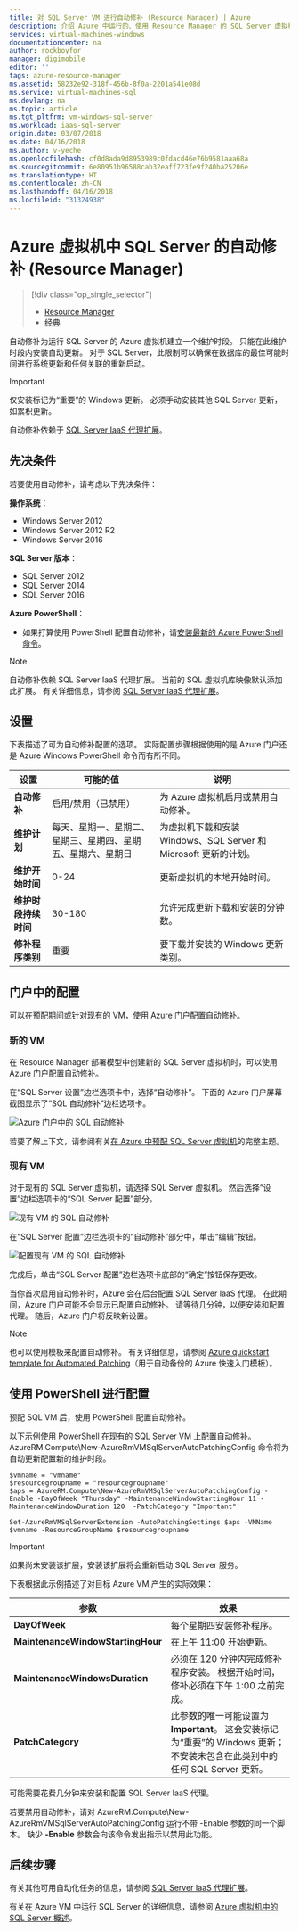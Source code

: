 ```yaml
---
title: 对 SQL Server VM 进行自动修补 (Resource Manager) | Azure
description: 介绍 Azure 中运行的、使用 Resource Manager 的 SQL Server 虚拟机的自动修补功能。
services: virtual-machines-windows
documentationcenter: na
author: rockboyfor
manager: digimobile
editor: ''
tags: azure-resource-manager
ms.assetid: 58232e92-318f-456b-8f0a-2201a541e08d
ms.service: virtual-machines-sql
ms.devlang: na
ms.topic: article
ms.tgt_pltfrm: vm-windows-sql-server
ms.workload: iaas-sql-server
origin.date: 03/07/2018
ms.date: 04/16/2018
ms.author: v-yeche
ms.openlocfilehash: cf0d8ada9d8953989c0fdacd46e76b9581aaa68a
ms.sourcegitcommit: 6e80951b96588cab32eaff723fe9f240ba25206e
ms.translationtype: HT
ms.contentlocale: zh-CN
ms.lasthandoff: 04/16/2018
ms.locfileid: "31324938"
---
```

# <a name="automated-patching-for-sql-server-in-azure-virtual-machines-resource-manager"></a>Azure 虚拟机中 SQL Server 的自动修补 (Resource Manager)
> [!div class="op_single_selector"]
> * [Resource Manager](virtual-machines-windows-sql-automated-patching.md)
> * [经典](../sqlclassic/virtual-machines-windows-classic-sql-automated-patching.md)

自动修补为运行 SQL Server 的 Azure 虚拟机建立一个维护时段。 只能在此维护时段内安装自动更新。 对于 SQL Server，此限制可以确保在数据库的最佳可能时间进行系统更新和任何关联的重新启动。 

> [!IMPORTANT]
> 仅安装标记为“重要”的 Windows 更新。 必须手动安装其他 SQL Server 更新，如累积更新。 

自动修补依赖于 [SQL Server IaaS 代理扩展](virtual-machines-windows-sql-server-agent-extension.md)。

## <a name="prerequisites"></a>先决条件
若要使用自动修补，请考虑以下先决条件：

**操作系统**：

* Windows Server 2012
* Windows Server 2012 R2
* Windows Server 2016

**SQL Server 版本**：

* SQL Server 2012
* SQL Server 2014
* SQL Server 2016

**Azure PowerShell**：

* 如果打算使用 PowerShell 配置自动修补，请[安装最新的 Azure PowerShell 命令](https://docs.microsoft.com/powershell/azure/overview)。

> [!NOTE]
> 自动修补依赖 SQL Server IaaS 代理扩展。 当前的 SQL 虚拟机库映像默认添加此扩展。 有关详细信息，请参阅 [SQL Server IaaS 代理扩展](virtual-machines-windows-sql-server-agent-extension.md)。
> 
> 

## <a name="settings"></a>设置
下表描述了可为自动修补配置的选项。 实际配置步骤根据使用的是 Azure 门户还是 Azure Windows PowerShell 命令而有所不同。

| 设置 | 可能的值 | 说明 |
| --- | --- | --- |
| **自动修补** |启用/禁用（已禁用） |为 Azure 虚拟机启用或禁用自动修补。 |
| **维护计划** |每天、星期一、星期二、星期三、星期四、星期五、星期六、星期日 |为虚拟机下载和安装 Windows、SQL Server 和 Microsoft 更新的计划。 |
| **维护开始时间** |0-24 |更新虚拟机的本地开始时间。 |
| **维护时段持续时间** |30-180 |允许完成更新下载和安装的分钟数。 |
| **修补程序类别** |重要 | 要下载并安装的 Windows 更新类别。|

## <a name="configuration-in-the-portal"></a>门户中的配置
可以在预配期间或针对现有的 VM，使用 Azure 门户配置自动修补。

### <a name="new-vms"></a>新的 VM
在 Resource Manager 部署模型中创建新的 SQL Server 虚拟机时，可以使用 Azure 门户配置自动修补。

在“SQL Server 设置”边栏选项卡中，选择“自动修补”。 下面的 Azure 门户屏幕截图显示了“SQL 自动修补”边栏选项卡。

![Azure 门户中的 SQL 自动修补](./media/virtual-machines-windows-sql-automated-patching/azure-sql-arm-patching.png)

若要了解上下文，请参阅有关[在 Azure 中预配 SQL Server 虚拟机](virtual-machines-windows-portal-sql-server-provision.md)的完整主题。

### <a name="existing-vms"></a>现有 VM
对于现有的 SQL Server 虚拟机，请选择 SQL Server 虚拟机。 然后选择“设置”边栏选项卡的“SQL Server 配置”部分。

![现有 VM 的 SQL 自动修补](./media/virtual-machines-windows-sql-automated-patching/azure-sql-rm-patching-existing-vms.png)

在“SQL Server 配置”边栏选项卡的“自动修补”部分中，单击“编辑”按钮。

![配置现有 VM 的 SQL 自动修补](./media/virtual-machines-windows-sql-automated-patching/azure-sql-rm-patching-configuration.png)

完成后，单击“SQL Server 配置”边栏选项卡底部的“确定”按钮保存更改。

当你首次启用自动修补时，Azure 会在后台配置 SQL Server IaaS 代理。 在此期间，Azure 门户可能不会显示已配置自动修补。 请等待几分钟，以便安装和配置代理。 随后，Azure 门户将反映新设置。

> [!NOTE]
> 也可以使用模板来配置自动修补。 有关详细信息，请参阅 [Azure quickstart template for Automated Patching](https://github.com/Azure/azure-quickstart-templates/tree/master/101-vm-sql-existing-autopatching-update)（用于自动备份的 Azure 快速入门模板）。
> 
> 

## <a name="configuration-with-powershell"></a>使用 PowerShell 进行配置
预配 SQL VM 后，使用 PowerShell 配置自动修补。

以下示例使用 PowerShell 在现有的 SQL Server VM 上配置自动修补。 AzureRM.Compute\New-AzureRmVMSqlServerAutoPatchingConfig 命令将为自动更新配置新的维护时段。

    $vmname = "vmname"
    $resourcegroupname = "resourcegroupname"
    $aps = AzureRM.Compute\New-AzureRmVMSqlServerAutoPatchingConfig -Enable -DayOfWeek "Thursday" -MaintenanceWindowStartingHour 11 -MaintenanceWindowDuration 120  -PatchCategory "Important"

    Set-AzureRmVMSqlServerExtension -AutoPatchingSettings $aps -VMName $vmname -ResourceGroupName $resourcegroupname

> [!IMPORTANT]
> 如果尚未安装该扩展，安装该扩展将会重新启动 SQL Server 服务。

下表根据此示例描述了对目标 Azure VM 产生的实际效果：

| 参数 | 效果 |
| --- | --- |
| **DayOfWeek** |每个星期四安装修补程序。 |
| **MaintenanceWindowStartingHour** |在上午 11:00 开始更新。 |
| **MaintenanceWindowsDuration** |必须在 120 分钟内完成修补程序安装。 根据开始时间，修补必须在下午 1:00 之前完成。 |
| **PatchCategory** |此参数的唯一可能设置为 **Important**。 这会安装标记为“重要”的 Windows 更新；不安装未包含在此类别中的任何 SQL Server 更新。 |

可能需要花费几分钟来安装和配置 SQL Server IaaS 代理。

若要禁用自动修补，请对 AzureRM.Compute\New-AzureRmVMSqlServerAutoPatchingConfig 运行不带 -Enable 参数的同一个脚本。 缺少 **-Enable** 参数会向该命令发出指示以禁用此功能。

## <a name="next-steps"></a>后续步骤
有关其他可用自动化任务的信息，请参阅 [SQL Server IaaS 代理扩展](virtual-machines-windows-sql-server-agent-extension.md)。

有关在 Azure VM 中运行 SQL Server 的详细信息，请参阅 [Azure 虚拟机中的 SQL Server 概述](virtual-machines-windows-sql-server-iaas-overview.md)。

<!--Update_Description: update meta properties, update link, wording update -->